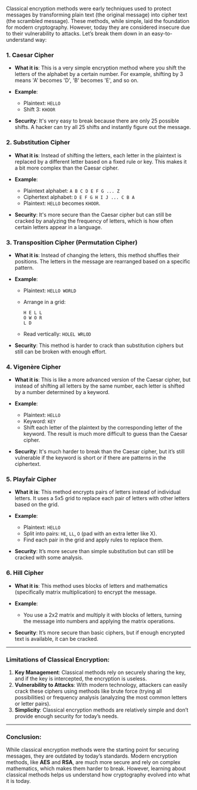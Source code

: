 Classical encryption methods were early techniques used to protect messages by transforming plain text (the original message) into cipher text (the scrambled message). These methods, while simple, laid the foundation for modern cryptography. However, today they are considered insecure due to their vulnerability to attacks. Let’s break them down in an easy-to-understand way:

### 1. **Caesar Cipher**

* **What it is**: This is a very simple encryption method where you shift the letters of the alphabet by a certain number. For example, shifting by 3 means 'A' becomes 'D', 'B' becomes 'E', and so on.
* **Example**:

  * Plaintext: `HELLO`
  * Shift 3: `KHOOR`
* **Security**: It's very easy to break because there are only 25 possible shifts. A hacker can try all 25 shifts and instantly figure out the message.

### 2. **Substitution Cipher**

* **What it is**: Instead of shifting the letters, each letter in the plaintext is replaced by a different letter based on a fixed rule or key. This makes it a bit more complex than the Caesar cipher.
* **Example**:

  * Plaintext alphabet: `A B C D E F G ... Z`
  * Ciphertext alphabet: `D E F G H I J ... C B A`
  * Plaintext: `HELLO` becomes `KHOOR`.
* **Security**: It's more secure than the Caesar cipher but can still be cracked by analyzing the frequency of letters, which is how often certain letters appear in a language.

### 3. **Transposition Cipher (Permutation Cipher)**

* **What it is**: Instead of changing the letters, this method shuffles their positions. The letters in the message are rearranged based on a specific pattern.
* **Example**:

  * Plaintext: `HELLO WORLD`
  * Arrange in a grid:

    ```
    H E L L
    O W O R
    L D
    ```
  * Read vertically: `HOLEL WRLOD`
* **Security**: This method is harder to crack than substitution ciphers but still can be broken with enough effort.

### 4. **Vigenère Cipher**

* **What it is**: This is like a more advanced version of the Caesar cipher, but instead of shifting all letters by the same number, each letter is shifted by a number determined by a keyword.
* **Example**:

  * Plaintext: `HELLO`
  * Keyword: `KEY`
  * Shift each letter of the plaintext by the corresponding letter of the keyword. The result is much more difficult to guess than the Caesar cipher.
* **Security**: It's much harder to break than the Caesar cipher, but it’s still vulnerable if the keyword is short or if there are patterns in the ciphertext.

### 5. **Playfair Cipher**

* **What it is**: This method encrypts pairs of letters instead of individual letters. It uses a 5x5 grid to replace each pair of letters with other letters based on the grid.
* **Example**:

  * Plaintext: `HELLO`
  * Split into pairs: `HE`, `LL`, `O` (pad with an extra letter like X).
  * Find each pair in the grid and apply rules to replace them.
* **Security**: It’s more secure than simple substitution but can still be cracked with some analysis.

### 6. **Hill Cipher**

* **What it is**: This method uses blocks of letters and mathematics (specifically matrix multiplication) to encrypt the message.
* **Example**:

  * You use a 2x2 matrix and multiply it with blocks of letters, turning the message into numbers and applying the matrix operations.
* **Security**: It’s more secure than basic ciphers, but if enough encrypted text is available, it can be cracked.

---

### **Limitations of Classical Encryption:**

1. **Key Management**: Classical methods rely on securely sharing the key, and if the key is intercepted, the encryption is useless.
2. **Vulnerability to Attacks**: With modern technology, attackers can easily crack these ciphers using methods like brute force (trying all possibilities) or frequency analysis (analyzing the most common letters or letter pairs).
3. **Simplicity**: Classical encryption methods are relatively simple and don’t provide enough security for today’s needs.

---

### **Conclusion:**

While classical encryption methods were the starting point for securing messages, they are outdated by today’s standards. Modern encryption methods, like **AES** and **RSA**, are much more secure and rely on complex mathematics, which makes them harder to break. However, learning about classical methods helps us understand how cryptography evolved into what it is today.
